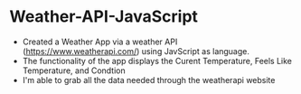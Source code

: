 # Weather-API-JavaScript
 
- Created a Weather App via a weather API (https://www.weatherapi.com/) using JavScript as language.
- The functionality of the app displays the Curent Temperature, Feels Like Temperature, and Condtion
- I'm able to grab all the data needed through the weatherapi website
